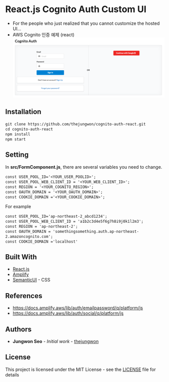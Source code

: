# React.js Cognito Auth Custom UI
- For the people who just realized that you cannot customize the hosted UI...
- AWS Cognito 인증 예제 (react)
![Screen Shopt](image.png?raw=true "Screen Shot")
## Installation
```
git clone https://github.com/thejungwon/cognito-auth-react.git
cd cognito-auth-react
npm install
npm start
```

## Setting
In **src/FormComponent.js**, there are several variables you need to change.

```
const USER_POOL_ID='<YOUR_USER_POOLID>';
const USER_POOL_WEB_CLIENT_ID = '<YOUR_WEB_CLIENT_ID>';
const REGION = '<YOUR_COGNITO_REGION>';
const OAUTH_DOMAIN = '<YOUR_OAUTH_DOMAIN>';
const COOKIE_DOMAIN ='<YOUR_COOKIE_DOMAIN>';
```

For example
```
const USER_POOL_ID='ap-northeast-2_abcd1234';
const USER_POOL_WEB_CLIENT_ID = 'a1b2c3d4e5f6g7h8i9j0k1l2m3';
const REGION = 'ap-northeast-2';
const OAUTH_DOMAIN = 'somethingsomething.auth.ap-northeast-2.amazoncognito.com';
const COOKIE_DOMAIN ='localhost'
```
## Built With

* [React.js](https://reactjs.org/) 
* [Amplify](https://docs.amplify.aws/lib/q/platform/js)
* [SemanticUI](https://semantic-ui.com/) - CSS

## References
- https://docs.amplify.aws/lib/auth/emailpassword/q/platform/js
- https://docs.amplify.aws/lib/auth/social/q/platform/js


## Authors
* **Jungwon Seo** - *Initial work* - [thejungwon](https://github.com/thejungwon)

## License
This project is licensed under the MIT License - see the [LICENSE](LICENSE) file for details

